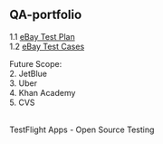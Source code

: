 ## QA-portfolio

1.1 [eBay Test Plan](https://github.com/zettlingzettel/qa-portfolio/blob/main/1.1.%20eBay-test-plan)
<br />
1.2 [eBay Test Cases](https://github.com/zettlingzettel/qa-portfolio/blob/main/1.2.%20eBay-test-cases.md)

Future Scope:
<br />
2. JetBlue
<br />
3. Uber
<br />
4. Khan Academy
<br />
5. CVS
<br />
<br />

TestFlight Apps - Open Source Testing
<br />
